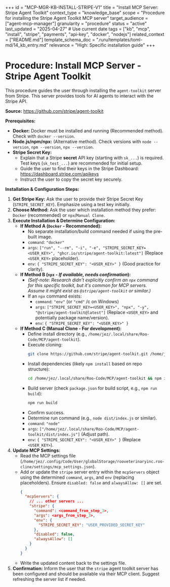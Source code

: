 +++
id = "MCP-MGR-KB-INSTALL-STRIPE-V1"
title = "Install MCP Server: Stripe Agent Toolkit"
context_type = "knowledge_base"
scope = "Procedure for installing the Stripe Agent Toolkit MCP server"
target_audience = ["agent-mcp-manager"]
granularity = "procedure"
status = "active"
last_updated = "2025-04-27" # Use current date
tags = ["kb", "mcp", "install", "stripe", "payments", "api-key", "docker", "nodejs"]
related_context = ["README.md"]
template_schema_doc = ".ruru/templates/toml-md/14_kb_entry.md"
relevance = "High: Specific installation guide"
+++

# Procedure: Install MCP Server - Stripe Agent Toolkit

This procedure guides the user through installing the `agent-toolkit` server from Stripe. This server provides tools for AI agents to interact with the Stripe API.

**Source:** <https://github.com/stripe/agent-toolkit>

**Prerequisites:**

*   **Docker:** Docker must be installed and running (Recommended method). Check with `docker --version`.
*   **Node.js/npm/npx:** (Alternative method). Check versions with `node --version`, `npm --version`, `npx --version`.
*   **Stripe Secret Key:**
    *   Explain that a Stripe **secret** API key (starting with `sk_...`) is required. Test keys (`sk_test_...`) are recommended for initial setup.
    *   Guide the user to find their keys in the Stripe Dashboard: <https://dashboard.stripe.com/apikeys>
    *   Instruct the user to copy the secret key securely.

**Installation & Configuration Steps:**

1.  **Get Stripe Key:** Ask the user to provide their Stripe Secret Key (`STRIPE_SECRET_KEY`). Emphasize using a test key initially.
2.  **Choose Method:** Ask the user which installation method they prefer: `Docker` (recommended) or `npx`/`Manual Clone`.
3.  **Execute Installation & Determine Configuration:**
    *   **If Method A (`Docker` - Recommended):**
        *   No separate installation/build command needed if using the pre-built image.
        *   `command`: `"docker"`
        *   `args`: `["run", "--rm", "-i", "-e", "STRIPE_SECRET_KEY=<USER_KEY>", "ghcr.io/stripe/agent-toolkit:latest"]` (Replace `<USER_KEY>` placeholder).
        *   `env`: `{ "STRIPE_SECRET_KEY": "<USER_KEY>" }` (Good practice for clarity).
    *   **If Method B (`npx` - *If available, needs confirmation*):**
        *   *(Self-note: Research didn't explicitly confirm an `npx` command for this specific toolkit, but it's common for MCP servers. Assume it might exist as `@stripe/agent-toolkit` or similar.)*
        *   If an `npx` command exists:
            *   `command`: `"env"` (or `"cmd"` /c on Windows)
            *   `args`: `["STRIPE_SECRET_KEY=<USER_KEY>", "npx", "-y", "@stripe/agent-toolkit@latest"]` (Replace `<USER_KEY>` and potentially package name/version).
            *   `env`: `{ "STRIPE_SECRET_KEY": "<USER_KEY>" }`
    *   **If Method C (Manual Clone - For development):**
        *   Define install directory (e.g., `/home/jez/.local/share/Roo-Code/MCP/agent-toolkit`).
        *   Execute cloning:
            ```bash
            git clone https://github.com/stripe/agent-toolkit.git /home/jez/.local/share/Roo-Code/MCP/agent-toolkit
            ```
        *   Install dependencies (likely `npm install` based on repo structure):
            ```bash
            cd /home/jez/.local/share/Roo-Code/MCP/agent-toolkit && npm install
            ```
        *   Build server (check `package.json` for build script, e.g., `npm run build`):
            ```bash
            npm run build
            ```
        *   Confirm success.
        *   Determine run command (e.g., `node dist/index.js` or similar).
        *   `command`: `"node"`
        *   `args`: `["/home/jez/.local/share/Roo-Code/MCP/agent-toolkit/dist/index.js"]` (Adjust path).
        *   `env`: `{ "STRIPE_SECRET_KEY": "<USER_KEY>" }` (Replace `<USER_KEY>`).
4.  **Update MCP Settings:**
    *   Read the MCP settings file (`/home/jez/.config/Code/User/globalStorage/rooveterinaryinc.roo-cline/settings/mcp_settings.json`).
    *   Add or update the `stripe` server entry within the `mcpServers` object using the determined `command`, `args`, and `env` (replacing placeholders). Ensure `disabled: false` and `alwaysAllow: []` are set.
        ```json
        {
          "mcpServers": {
            // ... other servers ...
            "stripe": {
              "command": <command_from_step_3>,
              "args": <args_from_step_3>,
              "env": {
                "STRIPE_SECRET_KEY": "USER_PROVIDED_SECRET_KEY"
              },
              "disabled": false,
              "alwaysAllow": []
            }
          }
        }
        ```
    *   Write the updated content back to the settings file.
5.  **Confirmation:** Inform the user that the `stripe` agent toolkit server has been configured and should be available via their MCP client. Suggest refreshing the server list if needed.
